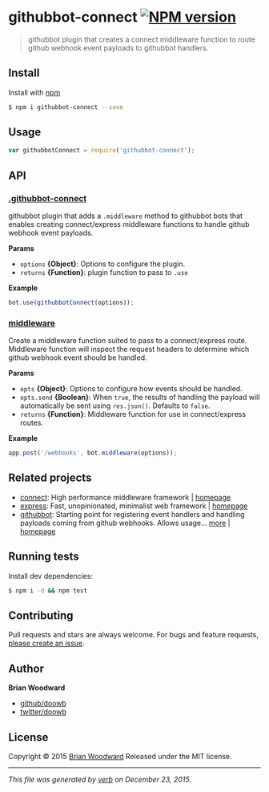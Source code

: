 # githubbot-connect [![NPM version](https://img.shields.io/npm/v/githubbot-connect.svg)](https://www.npmjs.com/package/githubbot-connect)

> githubbot plugin that creates a connect middleware function to route github webhook event payloads to githubbot handlers.

## Install
Install with [npm](https://www.npmjs.com/)

```sh
$ npm i githubbot-connect --save
```

## Usage

```js
var githubbotConnect = require('githubbot-connect');
```

## API

### [.githubbot-connect](index.js#L24)
githubbot plugin that adds a `.middleware` method to githubbot bots that enables creating connect/express middleware functions to handle github webhook event payloads.


**Params**

* `options` **{Object}**: Options to configure the plugin.    
* `returns` **{Function}**: plugin function to pass to `.use`  

**Example**



```js
bot.use(githubbotConnect(options));
```


### [middleware](index.js#L43)
Create a middleware function suited to pass to a connect/express route. Middleware function will inspect the request headers to determine which github webhook event should be handled.


**Params**

* `opts` **{Object}**: Options to configure how events should be handled.    
* `opts.send` **{Boolean}**: When `true`, the results of handling the payload will automatically be sent using `res.json()`. Defaults to `false`.    
* `returns` **{Function}**: Middleware function for use in connect/express routes.  

**Example**



```js
app.post('/webhooks', bot.middleware(options));
```



## Related projects
* [connect](https://www.npmjs.com/package/connect): High performance middleware framework | [homepage](https://github.com/senchalabs/connect)
* [express](https://www.npmjs.com/package/express): Fast, unopinionated, minimalist web framework | [homepage](http://expressjs.com/)
* [githubbot](https://www.npmjs.com/package/githubbot): Starting point for registering event handlers and handling payloads coming from github webhooks. Allows usage… [more](https://www.npmjs.com/package/githubbot) | [homepage](https://github.com/doowb/githubbot)

## Running tests
Install dev dependencies:

```sh
$ npm i -d && npm test
```

## Contributing
Pull requests and stars are always welcome. For bugs and feature requests, [please create an issue](https://github.com/doowb/githubbot-connect/issues/new).

## Author
**Brian Woodward**

+ [github/doowb](https://github.com/doowb)
+ [twitter/doowb](http://twitter.com/doowb)

## License
Copyright © 2015 [Brian Woodward](https://github.com/doowb)
Released under the MIT license.

***

_This file was generated by [verb](https://github.com/verbose/verb) on December 23, 2015._
